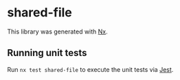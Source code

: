 # shared-file

This library was generated with [Nx](https://nx.dev).

## Running unit tests

Run `nx test shared-file` to execute the unit tests via [Jest](https://jestjs.io).
